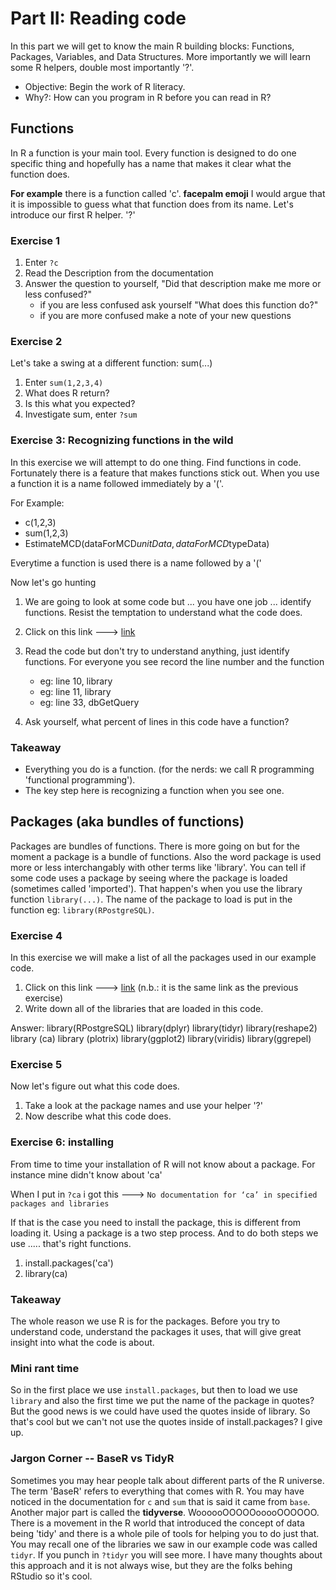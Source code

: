 
# Part II: Reading code
In this part we will get to know the main R building blocks: Functions, Packages, Variables, and Data Structures. More importantly we will learn some R helpers, double most importantly '?'.

* Objective: Begin the work of R literacy.
* Why?: How can you program in R before you can read in R?

## Functions
In R a function is your main tool. Every function is designed to do one specific thing and hopefully has a name that makes it clear what the function does.

**For example** there is a function called 'c'. **facepalm emoji** I would argue that it is impossible to guess what that function does from its name. Let's introduce our first R helper. '?'

### Exercise 1
1. Enter `?c`
2. Read the Description from the documentation
3. Answer the question to yourself, "Did that description make me more or less confused?"
    * if you are less confused ask yourself "What does this function do?"
    * if you are more confused make a note of your new questions

### Exercise 2
Let's take a swing at a different function: sum(...)
1. Enter `sum(1,2,3,4)`
2. What does R return?
3. Is this what you expected?
4. Investigate sum, enter `?sum`

### Exercise 3: Recognizing functions in the wild
In this exercise we will attempt to do one thing. Find functions in code. Fortunately there is a feature that makes functions stick out. When you use a function it is a name followed immediately by a '('.

For Example:
* c(1,2,3)
* sum(1,2,3)
* EstimateMCD(dataForMCD$unitData, dataForMCD$typeData)

Everytime a function is used there is a name followed by a '('

Now let's go hunting

1. We are going to look at some code but ... you have one job ... identify functions. Resist the temptation to understand what the code does.
2. Click on this link ---> [link](https://github.com/TJF-Monticello/Chronology/blob/master/MCD-CA%20Code/CA_MCD_URCode.R)
3. Read the code but don't try to understand anything, just identify functions. For everyone you see record the line number and the function
    * eg: line 10, library
    * eg: line 11, library
    * eg: line 33, dbGetQuery

3. Ask yourself, what percent of lines in this code have a function?


### Takeaway
* Everything you do is a function. (for the nerds: we call R programming 'functional programming').
* The key step here is recognizing a function when you see one.


## Packages (aka bundles of functions)
Packages are bundles of functions. There is more going on but for the moment a package is a bundle of functions. Also the word package is used more or less interchangably with other terms like 'library'. You can tell if some code uses a package by seeing where the package is loaded (sometimes called 'imported'). That happen's when you use the library function `library(...)`. The name of the package to load is put in the function eg: `library(RPostgreSQL)`.

### Exercise 4
In this exercise we will make a list of all the packages used in our example code.

1. Click on this link ---> [link](https://github.com/TJF-Monticello/Chronology/blob/master/MCD-CA%20Code/CA_MCD_URCode.R) (n.b.: it is the same link as the previous exercise)
2. Write down all of the libraries that are loaded in this code.



Answer: 
library(RPostgreSQL)
library(dplyr)
library(tidyr)
library(reshape2)
library (ca)
library (plotrix)
library(ggplot2)
library(viridis)
library(ggrepel)



### Exercise 5
Now let's figure out what this code does.

1. Take a look at the package names and use your helper '?'
2. Now describe what this code does.


### Exercise 6: installing
From time to time your installation of R will not know about a package. For instance mine didn't know about 'ca'

When I put in `?ca` i got this ---> `No documentation for ‘ca’ in specified packages and libraries`

If that is the case you need to install the package, this is different from loading it. Using a package is a two step process. And to do both steps we use ..... that's right functions.

1. install.packages('ca')
2. library(ca)




### Takeaway
The whole reason we use R is for the packages. Before you try to understand code, understand the packages it uses, that will give great insight into what the code is about.


### Mini rant time
So in the first place we use `install.packages`, but then to load we use `library` and also the first time we put the name of the package in quotes? But the good news is we could have used the quotes inside of library. So that's cool but we can't not use the quotes inside of install.packages? I give up.

### Jargon Corner -- BaseR vs TidyR
Sometimes you may hear people talk about different parts of the R universe. The term 'BaseR' refers to everything that comes with R. You may have noticed in the documentation for `c` and `sum` that is said it came from `base`. Another major part is called the **tidyverse**. WoooooOOOOOooooOOOOOO. There is a movement in the R world that introduced the concept of data being 'tidy' and there is a whole pile of tools for helping you to do just that. You may recall one of the libraries we saw in our example code was called `tidyr`. If you punch in `?tidyr` you will see more. I have many thoughts about this approach and it is not always wise, but they are the folks behing RStudio so it's cool.

